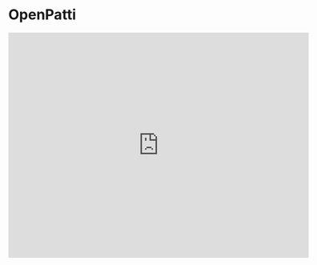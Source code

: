 # OpenPatti 

<iframe width="600" height="450" src="https://datastudio.google.com/embed/reporting/7e6eb73c-2e7c-4f20-84da-fbe9fbeb38f9/page/SA0mB" frameborder="0" style="border:0" allowfullscreen></iframe>
